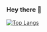 ### Hey there 👋

[![Top Langs](https://github-readme-stats.vercel.app/api/top-langs/?username=TilakChad&langs_count=6&layout=compact)](https://github.com/anuraghazra/github-readme-stats) 


<!--
**TilakChad/TilakChad** is a ✨ _special_ ✨ repository because its `README.md` (this file) appears on your GitHub profile.

Here are some ideas to get you started:

- 🔭 I’m currently working on ...
- 🌱 I’m currently learning ...
- 👯 I’m looking to collaborate on ...
- 🤔 I’m looking for help with ...
- 💬 Ask me about ...
- 📫 How to reach me: ...
- 😄 Pronouns: ...
- ⚡ Fun fact: ...
-->
